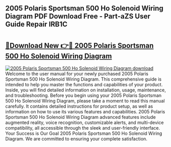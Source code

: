 ## 2005 Polaris Sportsman 500 Ho Solenoid Wiring Diagram PDF Download Free - Part-aZS User Guide Repair IRB1C

# <h2><a href="http://dfnhed1.blite.top/?on=2005+Polaris+Sportsman+500+Ho+Solenoid+Wiring+Diagram">🔗Download New 👉🔴 2005 Polaris Sportsman 500 Ho Solenoid Wiring Diagram</a></h2>

[![2005 Polaris Sportsman 500 Ho Solenoid Wiring Diagram download](https://i.imgur.com/lujVjoI.png)](http://dfnhed1.blite.top/?on=2005+Polaris+Sportsman+500+Ho+Solenoid+Wiring+Diagram)
Welcome to the user manual for your newly purchased 2005 Polaris Sportsman 500 Ho Solenoid Wiring Diagram. This comprehensive guide is intended to help you master the functions and capabilities of your product. Inside, you will find detailed information on installation, usage, maintenance, and troubleshooting. Before you begin using your 2005 Polaris Sportsman 500 Ho Solenoid Wiring Diagram, please take a moment to read this manual carefully. It contains detailed instructions for product setup, as well as information on how to use its various features and capabilities. 2005 Polaris Sportsman 500 Ho Solenoid Wiring Diagram advanced features include augmented reality, voice recognition, customizable alerts, and multi-device compatibility, all accessible through the sleek and user-friendly interface. Your Success is Our Goal 2005 Polaris Sportsman 500 Ho Solenoid Wiring Diagram. We are committed to ensuring your complete satisfaction.
